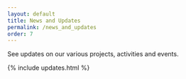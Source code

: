 ```yaml
---
layout: default
title: News and Updates
permalink: /news_and_updates
order: 7
---
```


See updates on our various projects, activities and events.

{% include updates.html %}
